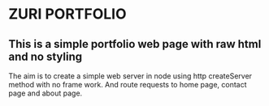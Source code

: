 # ZURI PORTFOLIO
## This is a simple portfolio web page with raw html and no styling

The aim is to create a simple web server in node using http createServer method with no frame work. And route requests to home page, contact page and about page. 